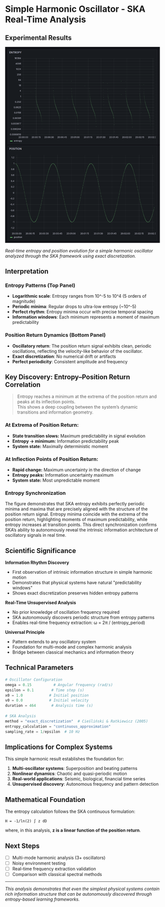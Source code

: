 # Simple Harmonic Oscillator - SKA Real-Time Analysis

## Experimental Results

![Entropy and Position Evolution](harmonic_oscillator_entropy.png)

*Real-time entropy and position evolution for a simple harmonic oscillator analyzed through the SKA framework using exact discretization.*

## Interpretation

### Entropy Patterns (Top Panel)
- **Logarithmic scale**: Entropy ranges from 10^-5 to 10^4 (5 orders of magnitude)
- **Periodic minima**: Regular drops to ultra-low entropy (~10^-5)
- **Perfect rhythm**: Entropy minima occur with precise temporal spacing
- **Information windows**: Each minimum represents a moment of maximum predictability

### Position Return Dynamics (Bottom Panel)  
- **Oscillatory return**: The position return signal exhibits clean, periodic oscillations, reflecting the velocity-like behavior of the oscillator.
- **Exact discretization**: No numerical drift or artifacts
- **Perfect periodicity**: Consistent amplitude and frequency


## Key Discovery: Entropy–Position Return Correlation

> Entropy reaches a minimum at the extrema of the position return and peaks at its inflection points.  
> This shows a deep coupling between the system’s dynamic transitions and information geometry.

### At Extrema of Position Return:
- **State transition slows:** Maximum predictability in signal evolution
- **Entropy → minimum:** Information predictability peak
- **System state:** Maximally deterministic moment

### At Inflection Points of Position Return:
- **Rapid change:** Maximum uncertainty in the direction of change
- **Entropy peaks:** Information uncertainty maximum  
- **System state:** Most unpredictable moment

### Entropy Synchronization

The figure demonstrates that SKA entropy exhibits perfectly periodic minima and maxima that are precisely aligned with the structure of the position return signal. Entropy minima coincide with the extrema of the position return, highlighting moments of maximum predictability, while entropy increases at transition points. This direct synchronization confirms SKA’s ability to autonomously reveal the intrinsic information architecture of oscillatory signals in real time.



## Scientific Significance

**Information Rhythm Discovery**
- First observation of intrinsic information structure in simple harmonic motion
- Demonstrates that physical systems have natural "predictability windows"
- Shows exact discretization preserves hidden entropy patterns

**Real-Time Unsupervised Analysis**
- No prior knowledge of oscillation frequency required
- SKA autonomously discovers periodic structure from entropy patterns
- Enables real-time frequency extraction: ω = 2π / (entropy_period)

**Universal Principle**
- Pattern extends to any oscillatory system
- Foundation for multi-mode and complex harmonic analysis
- Bridge between classical mechanics and information theory

## Technical Parameters

```python
# Oscillator Configuration
omega = 0.15          # Angular frequency (rad/s)
epsilon = 0.1        # Time step (s)
x0 = 1.0            # Initial position
v0 = 0.0            # Initial velocity
duration = 464       # Analysis time (s)

# SKA Analysis
method = "exact_discretization"  # Cieśliński & Ratkiewicz (2005)
entropy_calculation = "continuous_approximation"
sampling_rate = 1/epsilon  # 10 Hz
```

## Implications for Complex Systems

This simple harmonic result establishes the foundation for:

1. **Multi-oscillator systems**: Superposition and beating patterns
2. **Nonlinear dynamics**: Chaotic and quasi-periodic motion
3. **Real-world applications**: Seismic, biological, financial time series
4. **Unsupervised discovery**: Autonomous frequency and pattern detection

## Mathematical Foundation

The entropy calculation follows the SKA continuous formulation:

```
H = -1/ln(2) ∫ z dD
```


where, in this analysis, **z is a linear function of the position return**.


## Next Steps

- [ ] Multi-mode harmonic analysis (3+ oscillators)
- [ ] Noisy environment testing
- [ ] Real-time frequency extraction validation
- [ ] Comparison with classical spectral methods

---

*This analysis demonstrates that even the simplest physical systems contain rich information structure that can be autonomously discovered through entropy-based learning frameworks.*